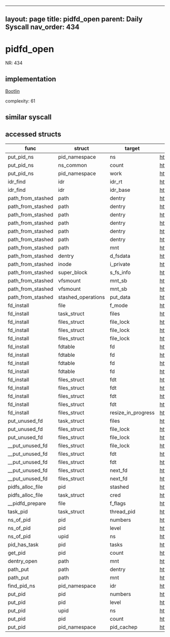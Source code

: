 
---
layout: page
title: pidfd_open
parent: Daily Syscall
nav_order: 434
---
        

# pidfd_open
NR: 434

## implementation
[Bootlin](https://elixir.bootlin.com/linux/v6.14.7/source/kernel/pid.c#L626)

complexity: 61


## similar syscall


## accessed structs

|func|struct|target|location|has_read|has_write|
|--|--|--|--|--|--|
|put_pid_ns|pid_namespace|ns|https://elixir.bootlin.com/linux/v6.14.7/source/kernel/pid_namespace.c#L186|true|true|
|put_pid_ns|ns_common|count|https://elixir.bootlin.com/linux/v6.14.7/source/kernel/pid_namespace.c#L186|false|false|
|put_pid_ns|pid_namespace|work|https://elixir.bootlin.com/linux/v6.14.7/source/kernel/pid_namespace.c#L187|false|false|
|idr_find|idr|idr_rt|https://elixir.bootlin.com/linux/v6.14.7/source/lib/idr.c#L174|false|false|
|idr_find|idr|idr_base|https://elixir.bootlin.com/linux/v6.14.7/source/lib/idr.c#L174|true|true|
|path_from_stashed|path|dentry|https://elixir.bootlin.com/linux/v6.14.7/source/fs/libfs.c#L2218|false|false|
|path_from_stashed|path|dentry|https://elixir.bootlin.com/linux/v6.14.7/source/fs/libfs.c#L2230|false|false|
|path_from_stashed|path|dentry|https://elixir.bootlin.com/linux/v6.14.7/source/fs/libfs.c#L2219|true|true|
|path_from_stashed|path|dentry|https://elixir.bootlin.com/linux/v6.14.7/source/fs/libfs.c#L2231|true|true|
|path_from_stashed|path|dentry|https://elixir.bootlin.com/linux/v6.14.7/source/fs/libfs.c#L2235|true|true|
|path_from_stashed|path|dentry|https://elixir.bootlin.com/linux/v6.14.7/source/fs/libfs.c#L2236|true|true|
|path_from_stashed|path|mnt|https://elixir.bootlin.com/linux/v6.14.7/source/fs/libfs.c#L2237|false|false|
|path_from_stashed|dentry|d_fsdata|https://elixir.bootlin.com/linux/v6.14.7/source/fs/libfs.c#L2235|true|true|
|path_from_stashed|inode|i_private|https://elixir.bootlin.com/linux/v6.14.7/source/fs/libfs.c#L2236|true|true|
|path_from_stashed|super_block|s_fs_info|https://elixir.bootlin.com/linux/v6.14.7/source/fs/libfs.c#L2215|true|true|
|path_from_stashed|vfsmount|mnt_sb|https://elixir.bootlin.com/linux/v6.14.7/source/fs/libfs.c#L2215|true|true|
|path_from_stashed|vfsmount|mnt_sb|https://elixir.bootlin.com/linux/v6.14.7/source/fs/libfs.c#L2225|true|true|
|path_from_stashed|stashed_operations|put_data|https://elixir.bootlin.com/linux/v6.14.7/source/fs/libfs.c#L2220|true|true|
|fd_install|file|f_mode|https://elixir.bootlin.com/linux/v6.14.7/source/fs/file.c#L644|true|true|
|fd_install|task_struct|files|https://elixir.bootlin.com/linux/v6.14.7/source/fs/file.c#L641|true|true|
|fd_install|files_struct|file_lock|https://elixir.bootlin.com/linux/v6.14.7/source/fs/file.c#L652|false|false|
|fd_install|files_struct|file_lock|https://elixir.bootlin.com/linux/v6.14.7/source/fs/file.c#L651|false|false|
|fd_install|files_struct|file_lock|https://elixir.bootlin.com/linux/v6.14.7/source/fs/file.c#L655|false|false|
|fd_install|fdtable|fd|https://elixir.bootlin.com/linux/v6.14.7/source/fs/file.c#L654|true|true|
|fd_install|fdtable|fd|https://elixir.bootlin.com/linux/v6.14.7/source/fs/file.c#L653|true|true|
|fd_install|fdtable|fd|https://elixir.bootlin.com/linux/v6.14.7/source/fs/file.c#L661|true|true|
|fd_install|fdtable|fd|https://elixir.bootlin.com/linux/v6.14.7/source/fs/file.c#L662|true|true|
|fd_install|files_struct|fdt|https://elixir.bootlin.com/linux/v6.14.7/source/fs/file.c#L652|false|false|
|fd_install|files_struct|fdt|https://elixir.bootlin.com/linux/v6.14.7/source/fs/file.c#L660|false|false|
|fd_install|files_struct|fdt|https://elixir.bootlin.com/linux/v6.14.7/source/fs/file.c#L652|true|true|
|fd_install|files_struct|fdt|https://elixir.bootlin.com/linux/v6.14.7/source/fs/file.c#L660|true|true|
|fd_install|files_struct|resize_in_progress|https://elixir.bootlin.com/linux/v6.14.7/source/fs/file.c#L649|true|true|
|put_unused_fd|task_struct|files|https://elixir.bootlin.com/linux/v6.14.7/source/fs/file.c#L615|true|true|
|put_unused_fd|files_struct|file_lock|https://elixir.bootlin.com/linux/v6.14.7/source/fs/file.c#L616|false|false|
|put_unused_fd|files_struct|file_lock|https://elixir.bootlin.com/linux/v6.14.7/source/fs/file.c#L618|false|false|
|__put_unused_fd|files_struct|file_lock|https://elixir.bootlin.com/linux/v6.14.7/source/fs/file.c#L607|false|false|
|__put_unused_fd|files_struct|fdt|https://elixir.bootlin.com/linux/v6.14.7/source/fs/file.c#L607|false|false|
|__put_unused_fd|files_struct|fdt|https://elixir.bootlin.com/linux/v6.14.7/source/fs/file.c#L607|true|true|
|__put_unused_fd|files_struct|next_fd|https://elixir.bootlin.com/linux/v6.14.7/source/fs/file.c#L610|false|false|
|__put_unused_fd|files_struct|next_fd|https://elixir.bootlin.com/linux/v6.14.7/source/fs/file.c#L609|true|true|
|pidfs_alloc_file|pid|stashed|https://elixir.bootlin.com/linux/v6.14.7/source/fs/pidfs.c#L706|false|false|
|pidfs_alloc_file|task_struct|cred|https://elixir.bootlin.com/linux/v6.14.7/source/fs/pidfs.c#L710|true|true|
|__pidfd_prepare|file|f_flags|https://elixir.bootlin.com/linux/v6.14.7/source/kernel/fork.c#L2055|true|true|
|task_pid|task_struct|thread_pid|https://elixir.bootlin.com/linux/v6.14.7/source/include/linux/pid.h#L213|true|true|
|ns_of_pid|pid|numbers|https://elixir.bootlin.com/linux/v6.14.7/source/include/linux/pid.h#L148|false|false|
|ns_of_pid|pid|level|https://elixir.bootlin.com/linux/v6.14.7/source/include/linux/pid.h#L148|true|true|
|ns_of_pid|upid|ns|https://elixir.bootlin.com/linux/v6.14.7/source/include/linux/pid.h#L148|true|true|
|pid_has_task|pid|tasks|https://elixir.bootlin.com/linux/v6.14.7/source/include/linux/pid.h#L94|false|false|
|get_pid|pid|count|https://elixir.bootlin.com/linux/v6.14.7/source/include/linux/pid.h#L86|false|false|
|dentry_open|path|mnt|https://elixir.bootlin.com/linux/v6.14.7/source/fs/open.c#L1105|true|true|
|path_put|path|dentry|https://elixir.bootlin.com/linux/v6.14.7/source/fs/namei.c#L625|true|true|
|path_put|path|mnt|https://elixir.bootlin.com/linux/v6.14.7/source/fs/namei.c#L626|true|true|
|find_pid_ns|pid_namespace|idr|https://elixir.bootlin.com/linux/v6.14.7/source/kernel/pid.c#L320|false|false|
|put_pid|pid|numbers|https://elixir.bootlin.com/linux/v6.14.7/source/kernel/pid.c#L115|false|false|
|put_pid|pid|level|https://elixir.bootlin.com/linux/v6.14.7/source/kernel/pid.c#L115|true|true|
|put_pid|upid|ns|https://elixir.bootlin.com/linux/v6.14.7/source/kernel/pid.c#L115|true|true|
|put_pid|pid|count|https://elixir.bootlin.com/linux/v6.14.7/source/kernel/pid.c#L116|false|false|
|put_pid|pid_namespace|pid_cachep|https://elixir.bootlin.com/linux/v6.14.7/source/kernel/pid.c#L117|true|true|
